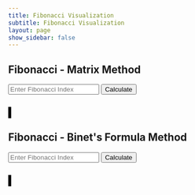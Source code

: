 ```yaml
---
title: Fibonacci Visualization
subtitle: Fibonacci Visualization
layout: page
show_sidebar: false
---
```


<style>
        canvas {
            border: 3px solid #000;
        }
</style>
<body>
    <h2>Fibonacci - Matrix Method</h2>
    <input type="number" id="matrixIndex" placeholder="Enter Fibonacci Index" />
    <button onclick="fetchFibonacci('matrix', document.getElementById('matrixIndex').value)">Calculate</button>
    <pre id="matrixResult"></pre>
    <canvas id="matrixCanvas" width="500" height="500"></canvas>
    <h2>Fibonacci - Binet's Formula Method</h2>
    <input type="number" id="binetIndex" placeholder="Enter Fibonacci Index" />
    <button onclick="fetchFibonacci('binet', document.getElementById('binetIndex').value)">Calculate</button>
    <pre id="binetResult"></pre>
    <canvas id="binetCanvas" width="500" height="500"></canvas>

<script>
// fetchFibonacci function fetches fibonacci data from an API using the provided method and index
function fetchFibonacci(method, index) {
    // make a fetch request to the fibonacci API endpoint with the specified method and index
    fetch(`https://ww3.stu.nighthawkcodingsociety.com/api/fibonacci/${method}/${index}`)
    .then(response => response.json()) // Parse the response as JSON
    .then(data => {
        // update the result display with the fetched fibonacci data in string format
        document.getElementById(method + 'Result').textContent = JSON.stringify(data);

        // log fetch data to console        
        console.log('Fetched Fibonacci Data:', data); // Log fetched data to console
        
        // draw a fibonacci swirl using the fetched data and the specified method
        drawFibonacciSwirl(data.result, method);
    })
    .catch(error => {
        // log an error message to the console if there is an issue with the API request
        console.error('Error:', error);
    });
}

// function draws a visual representation of a fibonacci swirl on a canvas
function drawFibonacciSwirl(fibonacciArray, method) {
    const canvas = document.getElementById(`${method}Canvas`);
    const ctx = canvas.getContext('2d');
    const centerX = canvas.width / 2;
    const centerY = canvas.height / 2;
    const radiusFactor = 5;

    // clear the canvas before drawing the new fibonacci swirl
    ctx.clearRect(0, 0, canvas.width, canvas.height);

    // check if fibonacciArray is an array before iterating through it
    if (Array.isArray(fibonacciArray)) {

        // animation
        animateSwirl(0);

        function animateSwirl(index) {
            if (index < fibonacciArray.length){
            // retrieve the fibonacci value at the current index
            const value = fibonacciArray[index];
            
            // calculate the angle and radius for each point in the swirl
            const angle = index * 10; // adjust the angle increment for a better swirl
            const radius = value * radiusFactor;

            // calculate the coordinates for each point based on the angle and radius
            const x = centerX + radius * Math.cos(angle);
            const y = centerY + radius * Math.sin(angle);

            // draw a point on the canvas
            ctx.beginPath();
            ctx.arc(x, y, 2, 0, 2 * Math.PI);
            ctx.fillStyle = 'blue';
            ctx.fill();
            ctx.closePath();

            // displaying fibonacci values next to point
            ctx.fillStyle = 'black';
            ctx.font = '10px Arial';
            ctx.fillText(value, x + 5, y - 5);

            // keep drawing if not stop
            if (animationId !== null) {
            animationId = requestAnimationFrame(() => drawNextPoint(index + 1));
            }
        }
    }
}
//stop and start buttons
    function stopAnimation(canvasId) {
        if (animationId !== null) {
            cancelAnimationFrame(animationId);
            animationId = null;
        }
    clearCanvas(canvasId);
        }

    function startAnimation(canvasId) {
        if (animationId === null) {
            drawFibonacciSwirl([], canvasId.replace('Canvas', ''));
            }
        }

    function clearCanvas(canvasId) {
            const canvas = document.getElementById(canvasId);
            const ctx = canvas.getContext('2d');
            ctx.clearRect(0, 0, canvas.width, canvas.height);
        }
</script>
</body>

